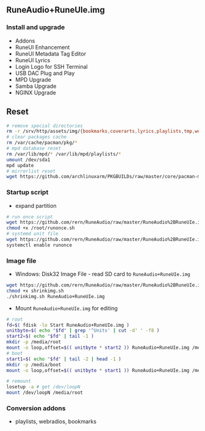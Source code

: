 ## RuneAudio+RuneUIe.img

### Install and upgrade
- Addons
- RuneUI Enhancement
- RuneUI Metadata Tag Editor
- RuneUI Lyrics
- Login Logo for SSH Terminal
- USB DAC Plug and Play
- MPD Upgrade
- Samba Upgrade
- NGINX Upgrade

## Reset
```sh
# remove special directories
rm -r /srv/http/assets/img/{bookmarks,coverarts,lyrics,playlists,tmp,webradiopl,webradios}
# clear packages cache
rm /var/cache/pacman/pkg/*
# mpd database reset
rm /var/lib/mpd/* /var/lib/mpd/playlists/*
umount /dev/sda1
mpd update
# mirrorlist reset
wget https://github.com/archlinuxarm/PKGBUILDs/raw/master/core/pacman-mirrorlist/mirrorlist -P /etc/pacman.d
```

### Startup script
- expand partition
```sh
# run once script
wget https://github.com/rern/RuneAudio/raw/master/RuneAudio%2BRuneUIe.img/systemd/runonce.sh -P /root
chmod +x /root/runonce.sh
# systemd unit file
wget https://github.com/rern/RuneAudio/raw/master/RuneAudio%2BRuneUIe.img/runonce.service -P /etc/systemd/system
systemctl enable runonce
```

### Image file
- Windows: Disk32 Image File - read SD card to `RuneAudio+RuneUIe.img`
```sh
wget https://github.com/rern/RuneAudio/raw/master/RuneAudio%2BRuneUIe.img/shrinkimg.sh
chmod +x shrinkimg.sh
./shrinkimg.sh RuneAudio+RuneUIe.img
```
- Mount `RuneAudio+RuneUIe.img` for editing
```sh
# root
fd=$( fdisk -lo Start RuneAudio+RuneUIe.img )
unitbyte=$( echo "$fd" | grep '^Units' | cut -d' ' -f8 )
start2=$( echo "$fd" | tail -1 )
mkdir -p /media/root
mount -o loop,offset=$(( unitbyte * start2 )) RuneAudio+RuneUIe.img /media/root
# boot
start1=$( echo "$fd" | tail -2 | head -1 )
mkdir -p /media/boot
mount -o loop,offset=$(( unitbyte * start1 )) RuneAudio+RuneUIe.img /media/boot

# remount
losetup -a # get /dev/loopN
mount /dev/loopN /media/root
```

### Conversion addons
- playlists, webradios, bookmarks
  
